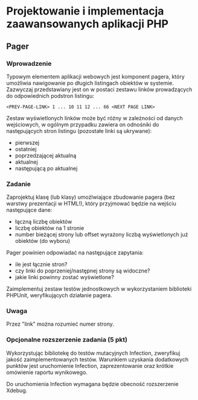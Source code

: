 # Projektowanie i implementacja zaawansowanych aplikacji PHP

## Pager

### Wprowadzenie

Typowym elementem aplikacji webowych jest komponent pagera, który umożliwia nawigowanie po długich listingach obiektów w systemie. Zazwyczaj przedstawiany jest on w postaci zestawu linków prowadzących do odpowiednich podstron listingu:

`<PREV-PAGE-LINK> 1 ... 10 11 12 ... 66 <NEXT PAGE LINK>`

Zestaw wyświetlonych linków może być różny w zależności od danych wejściowych, w ogólnym przypadku zawiera on odnośniki do następujących stron listingu (pozostałe linki są ukrywane):

- pierwszej
- ostatniej
- poprzedzającej aktualną
- aktualnej
- następującą po aktualnej


### Zadanie

Zaprojektuj klasę (lub klasy) umożlwiające zbudowanie pagera (bez warstwy prezentacji w HTML!), który przyjmować będzie na wejściu następujące dane:

- łączną liczbę obiektów
- liczbę obiektów na 1 stronie
- number bieżącej strony lub offset wyrażony liczbą wyświetlonych już obiektów (do wyboru)

Pager powinien odpowiadać na następujące zapytania:

- ile jest łącznie stron?
- czy linki do poprzeniej/następnej strony są widoczne?
- jakie linki powinny zostać wyświetlone?

Zaimplementuj zestaw testów jednostkowych w wykorzystaniem biblioteki PHPUnit, weryfikujących działanie pagera.


### Uwaga

Przez "link" można rozumieć numer strony.


### Opcjonalne rozszerzenie zadania (5 pkt)

Wykorzystując bibliotekę do testów mutacyjnych Infection, zweryfikuj jakość zaimplementowanych testów. Warunkiem uzyskania dodatkowych punktów jest uruchomienie Infection, zaprezentowanie oraz krótkie omówienie raportu wynikowego.

Do uruchomienia Infection wymagana będzie obecność rozszerzenie Xdebug.